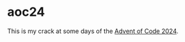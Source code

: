# aoc24

This is my crack at some days of the [Advent of Code 2024].

[Advent of Code 2024]: https://adventofcode.com/2024
